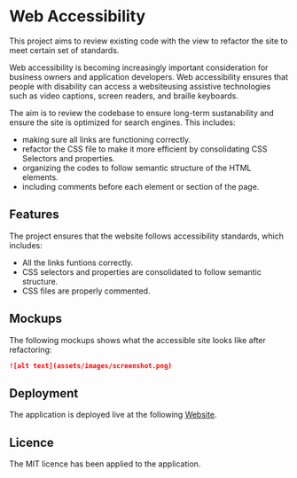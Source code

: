 # Web Accessibility

This project aims to review existing code with the view to refactor the site to meet certain set of standards.

Web accessibility is becoming increasingly important consideration for business owners and application developers. Web accessibility ensures that people with disability can access a websiteusing assistive technologies such as video captions, screen readers, and braille keyboards.

The aim is to review the codebase to ensure long-term sustanability and ensure the site is optimized for search engines. This includes:

-   making sure all links are functioning correctly.
-   refactor the CSS file to make it more efficient by consolidating CSS Selectors and properties.
-   organizing the codes to follow semantic structure of the HTML elements.
-   including comments before each element or section of the page.

## Features

The project ensures that the website follows accessibility standards, which includes:

-   All the links funtions correctly.
-   CSS selectors and properties are consolidated to follow semantic structure.
-   CSS files are properly commented.

## Mockups

The following mockups shows what the accessible site looks like after refactoring:

```md
![alt text](assets/images/screenshot.png)
```

## Deployment

The application is deployed live at the following [Website](https://duckduckgo.com).

## Licence

The MIT licence has been applied to the application.
